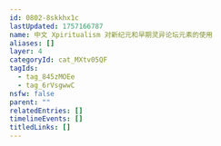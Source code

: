 ```yaml
---
id: 0802-8skkhx1c
lastUpdated: 1757166787
name: 中文 Xpiritualism 对新纪元和早期灵异论坛元素的使用
aliases: []
layer: 4
categoryId: cat_MXtv05QF
tagIds:
  - tag_845zMOEe
  - tag_6rVsgwwC
nsfw: false
parent: ""
relatedEntries: []
timelineEvents: []
titledLinks: []
---
```


